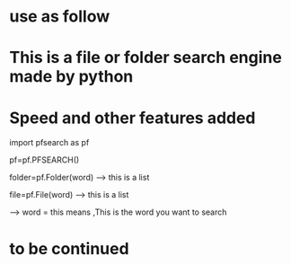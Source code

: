 # use as follow

# This is a file or folder search engine made by python

# Speed and other features added



import pfsearch as pf

pf=pf.PFSEARCH()  

folder=pf.Folder(word) -->  this is a list

file=pf.File(word)   -->   this is a list

--> word = this means ,This is the word you want to search

# to be continued
